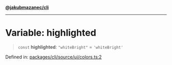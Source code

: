 [**@jakubmazanec/cli**](../../../../README.md)

---

# Variable: highlighted

> `const` **highlighted**: `"whiteBright"` = `'whiteBright'`

Defined in:
[packages/cli/source/ui/colors.ts:2](https://github.com/jakubmazanec/tools/blob/c36a857a499e2c0c4f38fc4405cb987b357adf10/packages/cli/source/ui/colors.ts#L2)
